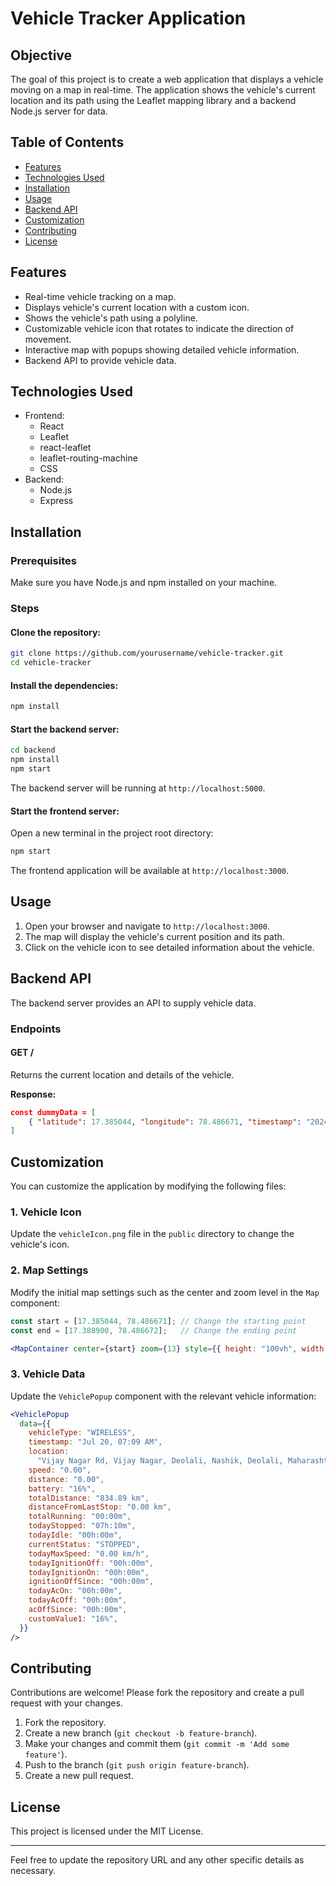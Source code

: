 
# Vehicle Tracker Application

## Objective

The goal of this project is to create a web application that displays a vehicle moving on a map in real-time. The application shows the vehicle's current location and its path using the Leaflet mapping library and a backend Node.js server for data.

## Table of Contents

- [Features](#features)
- [Technologies Used](#technologies-used)
- [Installation](#installation)
- [Usage](#usage)
- [Backend API](#backend-api)
- [Customization](#customization)
- [Contributing](#contributing)
- [License](#license)

## Features

- Real-time vehicle tracking on a map.
- Displays vehicle's current location with a custom icon.
- Shows the vehicle's path using a polyline.
- Customizable vehicle icon that rotates to indicate the direction of movement.
- Interactive map with popups showing detailed vehicle information.
- Backend API to provide vehicle data.

## Technologies Used

- Frontend:
  - React
  - Leaflet
  - react-leaflet
  - leaflet-routing-machine
  - CSS
- Backend:
  - Node.js
  - Express

## Installation

### Prerequisites

Make sure you have Node.js and npm installed on your machine.

### Steps

#### Clone the repository:

```sh
git clone https://github.com/yourusername/vehicle-tracker.git
cd vehicle-tracker
```

#### Install the dependencies:

```sh
npm install
```

#### Start the backend server:

```sh
cd backend
npm install
npm start
```

The backend server will be running at `http://localhost:5000`.

#### Start the frontend server:

Open a new terminal in the project root directory:

```sh
npm start
```

The frontend application will be available at `http://localhost:3000`.

## Usage

1. Open your browser and navigate to `http://localhost:3000`.
2. The map will display the vehicle's current position and its path.
3. Click on the vehicle icon to see detailed information about the vehicle.

## Backend API

The backend server provides an API to supply vehicle data.

### Endpoints

#### GET /

Returns the current location and details of the vehicle.

**Response:**

```json
const dummyData = [
    { "latitude": 17.385044, "longitude": 78.486671, "timestamp": "2024-07-20T10:00:00Z" },
]
```

## Customization

You can customize the application by modifying the following files:

### 1. Vehicle Icon

Update the `vehicleIcon.png` file in the `public` directory to change the vehicle's icon.

### 2. Map Settings

Modify the initial map settings such as the center and zoom level in the `Map` component:

```jsx
const start = [17.385044, 78.486671]; // Change the starting point
const end = [17.388900, 78.486672];   // Change the ending point

<MapContainer center={start} zoom={13} style={{ height: "100vh", width: "100%" }}>
```

### 3. Vehicle Data

Update the `VehiclePopup` component with the relevant vehicle information:

```jsx
<VehiclePopup
  data={{
    vehicleType: "WIRELESS",
    timestamp: "Jul 20, 07:09 AM",
    location:
      "Vijay Nagar Rd, Vijay Nagar, Deolali, Nashik, Deolali, Maharashtra",
    speed: "0.00",
    distance: "0.00",
    battery: "16%",
    totalDistance: "834.89 km",
    distanceFromLastStop: "0.00 km",
    totalRunning: "00:00m",
    todayStopped: "07h:10m",
    todayIdle: "00h:00m",
    currentStatus: "STOPPED",
    todayMaxSpeed: "0.00 km/h",
    todayIgnitionOff: "00h:00m",
    todayIgnitionOn: "00h:00m",
    ignitionOffSince: "00h:00m",
    todayAcOn: "00h:00m",
    todayAcOff: "00h:00m",
    acOffSince: "00h:00m",
    customValue1: "16%",
  }}
/>
```

## Contributing

Contributions are welcome! Please fork the repository and create a pull request with your changes.

1. Fork the repository.
2. Create a new branch (`git checkout -b feature-branch`).
3. Make your changes and commit them (`git commit -m 'Add some feature'`).
4. Push to the branch (`git push origin feature-branch`).
5. Create a new pull request.

## License

This project is licensed under the MIT License.

---

Feel free to update the repository URL and any other specific details as necessary.
